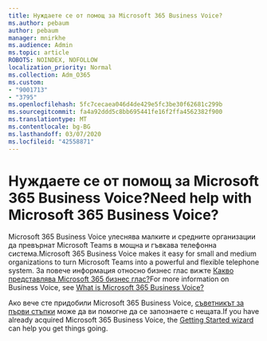 ```yaml
---
title: Нуждаете се от помощ за Microsoft 365 Business Voice?
ms.author: pebaum
author: pebaum
manager: mnirkhe
ms.audience: Admin
ms.topic: article
ROBOTS: NOINDEX, NOFOLLOW
localization_priority: Normal
ms.collection: Adm_O365
ms.custom:
- "9001713"
- "3795"
ms.openlocfilehash: 5fc7cecaea046d4de429e5fc3be30f62681c299b
ms.sourcegitcommit: fa4a92ddd5c8bb695441fe16f2ffa4562382f900
ms.translationtype: MT
ms.contentlocale: bg-BG
ms.lasthandoff: 03/07/2020
ms.locfileid: "42558871"
---
```

# <a name="need-help-with-microsoft-365-business-voice"></a><span data-ttu-id="c0da9-102">Нуждаете се от помощ за Microsoft 365 Business Voice?</span><span class="sxs-lookup"><span data-stu-id="c0da9-102">Need help with Microsoft 365 Business Voice?</span></span>

<span data-ttu-id="c0da9-103">Microsoft 365 Business Voice улеснява малките и средните организации да превърнат Microsoft Teams в мощна и гъвкава телефонна система.</span><span class="sxs-lookup"><span data-stu-id="c0da9-103">Microsoft 365 Business Voice makes it easy for small and medium organizations to turn Microsoft Teams into a powerful and flexible telephone system.</span></span> <span data-ttu-id="c0da9-104">За повече информация относно бизнес глас вижте [Какво представлява Microsoft 365 бизнес глас?](https://docs.microsoft.com/microsoftteams/business-voice/whats-business-voice)</span><span class="sxs-lookup"><span data-stu-id="c0da9-104">For more information on Business Voice, see [What is Microsoft 365 Business Voice?](https://docs.microsoft.com/microsoftteams/business-voice/whats-business-voice)</span></span>

<span data-ttu-id="c0da9-105">Ако вече сте придобили Microsoft 365 Business Voice, [съветникът за първи стъпки](https://docs.microsoft.com/en-us/microsoftteams/business-voice/use-getting-started-wizard) може да ви помогне да се запознаете с нещата.</span><span class="sxs-lookup"><span data-stu-id="c0da9-105">If you have already acquired Microsoft 365 Business Voice, the [Getting Started wizard](https://docs.microsoft.com/en-us/microsoftteams/business-voice/use-getting-started-wizard) can help you get things going.</span></span> 
